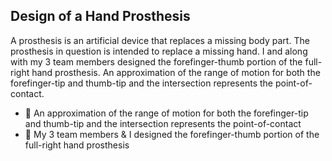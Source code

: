 ## Design of a Hand Prosthesis

A prosthesis is an artificial device that replaces a missing body part. The prosthesis in question is intended to replace a missing hand. I and along with my 3 team members designed the forefinger-thumb portion of the full-right hand prosthesis. An approximation of the range of motion for both the forefinger-tip and thumb-tip and the intersection represents the point-of-contact.

- 🌱 An approximation of the range of motion for both the forefinger-tip and thumb-tip and the intersection represents the point-of-contact
- 👯 My 3 team members & I designed the forefinger-thumb portion of the full-right hand prosthesis
